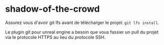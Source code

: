 # shadow-of-the-crowd

Assurez vous d'avoir git lfs avant de télécharger le projet: `git lfs install`.  


Le plugin git pour unreal engine a besoin que vous fassier un pull du projet via le protocole HTTPS au lieu du protocole SSH.
